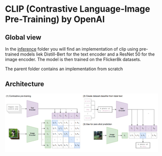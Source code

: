
# CLIP (Contrastive Language-Image Pre-Training) by OpenAI 


## Global view

In the [inference](https://github.com/toto-a/NeuralNet-Variety/tree/main/CLIP/inference) folder you will find an implementation of clip using pre-trained models liek Distill-Bert for the text encoder and a ResNet 50 for the image encoder. The model is then trained on the Flicker8k datasets.

The parent folder contains an implementation from scratch

## Architecture 

![clip](assets/clip.png)
